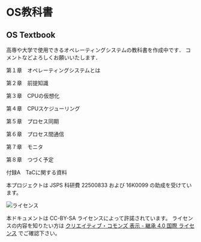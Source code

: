 # OS教科書
OS Textbook
---

高専や大学で使用できるオペレーティングシステムの教科書を作成中です．
コメントなどよろしくお願いいたします．

第１章　オペレーティングシステムとは

第２章　前提知識

第３章　CPUの仮想化

第４章　CPUスケジューリング

第５章　プロセス同期

第６章　プロセス間通信

第７章　モニタ

第８章　つづく予定

付録A　TaCに関する資料


本プロジェクトは JSPS 科研費 22500833 および 16K0099 の助成を受けています。

![ライセンス](https://i.creativecommons.org/l/by-sa/4.0/88x31.png "クリエイティブ・コモンズ・ライセンス")

本ドキュメントは CC-BY-SA ライセンスによって許諾されています。
ライセンスの内容を知りたい方は
[クリエイティブ・コモンズ 表示 - 継承 4.0 国際 ライセンス](https://creativecommons.org/licenses/by-sa/4.0/deed.ja)
でご確認下さい。
